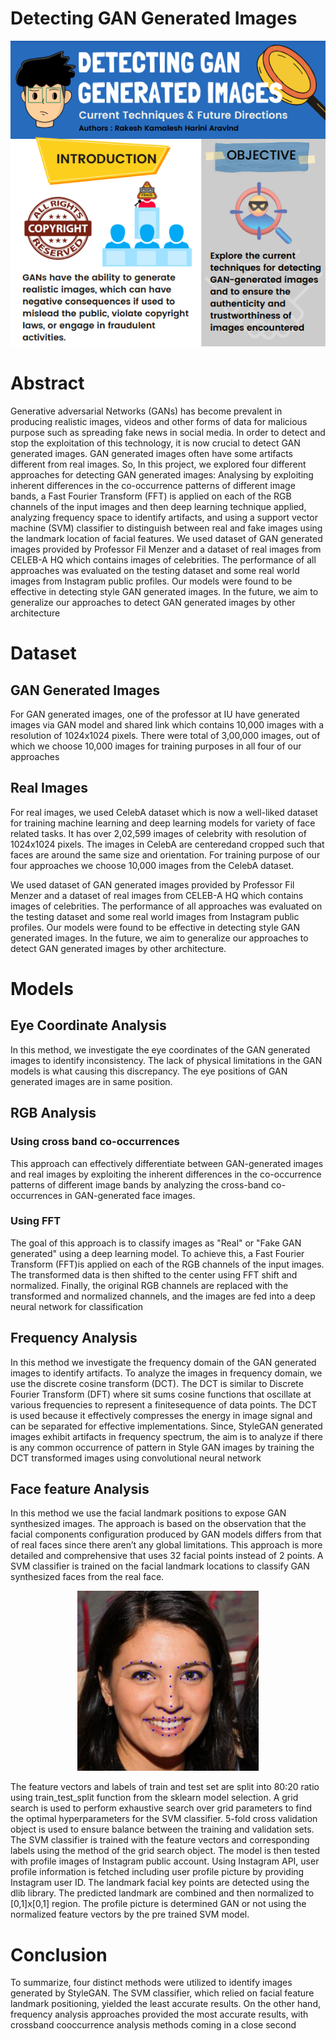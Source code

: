 # Detecting GAN Generated Images
<p align="center">
  <img src="https://github.com/rakesh09111996/Detecting-GAN-generated-Images/blob/b5076a88aa223a68f6e20b5c61791691491460d1/Intro.PNG" alt="Facial Landmark points detected for given image">
</p>

# Abstract
Generative adversarial Networks (GANs) has become  prevalent in producing realistic images, videos and other forms of data for malicious purpose such as spreading fake  news in social media. In order to detect and stop the  exploitation of this technology, it is now crucial to detect  GAN generated images. GAN generated images often have  some artifacts different from real images. So, In this  project, we explored four different approaches for  detecting GAN generated images: Analysing by exploiting  inherent differences in the co-occurrence patterns of  different image bands, a Fast Fourier Transform (FFT) is  applied on each of the RGB channels of the input images  and then deep learning technique applied, analyzing frequency space to identify artifacts, and using a support  vector machine (SVM) classifier to distinguish between real and fake images using the landmark location of facial features. We used dataset of GAN generated images provided by Professor Fil Menzer and a dataset of real images from CELEB-A HQ which contains images of celebrities. The performance of all approaches was evaluated on the testing dataset and some real world images from Instagram public profiles. Our models were found to be effective in detecting style GAN generated images. In the future, we aim to generalize our approaches to detect GAN generated images by other architecture

# Dataset
## GAN Generated Images
For GAN generated images, one of the professor at IU have generated images via GAN model and shared link which contains 10,000 images with a resolution of  1024x1024 pixels. There were total of 3,00,000 images,  out of which we choose 10,000 images for training  purposes in all four of our approaches
## Real Images
For real images, we used CelebA dataset which is now a well-liked dataset for training machine learning and deep learning models for variety of face related tasks. It has over 2,02,599 images of celebrity with resolution of 1024x1024 pixels. The images in CelebA are centeredand cropped such that faces are around the same size and orientation. For training purpose of our four approaches we choose 10,000 images from the CelebA dataset.

We used dataset of GAN generated images provided by Professor Fil Menzer and a dataset of real images from CELEB-A HQ which contains images of celebrities. The performance of all approaches was evaluated on the testing 
dataset and some real world images from Instagram public profiles. Our models were found to be effective in detecting style GAN generated images. In the future, we aim 
to generalize our approaches to detect GAN generated images by other architecture.

# Models
## Eye Coordinate Analysis
In this method, we investigate the eye coordinates of the GAN generated images to identify inconsistency. The lack of physical limitations in the GAN models is what causing this discrepancy. The eye positions of GAN generated images are in same position.
 
## RGB Analysis
### Using cross band co-occurrences 
This approach can effectively differentiate between GAN-generated images and real images by exploiting the inherent differences in the co-occurrence patterns of different image bands by analyzing the cross-band co-occurrences in GAN-generated face images. 
### Using FFT
The goal of this approach is to classify images as "Real" or "Fake GAN generated" using a deep learning model. To achieve this, a Fast Fourier Transform (FFT)is applied on each of the RGB channels of the input images. The transformed data is then shifted to the center using FFT shift and normalized. Finally, the original RGB channels are replaced with the transformed and normalized channels, and the images are fed into a deep neural network for classification

## Frequency Analysis
In this method we investigate the frequency domain of the GAN generated images to identify artifacts. To analyze the images in frequency domain, we use the discrete cosine transform (DCT). The DCT is similar to Discrete Fourier Transform (DFT) where sit sums cosine functions that oscillate at various frequencies to represent a finitesequence of data points. The DCT is used because it effectively compresses the energy in image signal and can be separated for effective implementations. Since, StyleGAN generated images exhibit artifacts in frequency spectrum, the aim is to analyze if there is any common occurrence of pattern in Style GAN images by training the DCT transformed images using convolutional neural network

## Face feature Analysis
In this method we use the facial landmark positions to expose GAN synthesized images. The approach is based on the observation that the facial components configuration produced by GAN models differs from that of real faces since there aren’t any global limitations.  This approach is more detailed and comprehensive that uses 32 facial points instead of 2 points. A SVM classifier is trained on the facial landmark locations to classify GAN synthesized faces from the real face.
<p align="center">
  <img src="https://github.com/rakesh09111996/Detecting-GAN-generated-Images/blob/335fbf187666e3054fa3f366189601e67e5c5349/Facial_landmarks.png" alt="Facial Landmark points detected for given image">
</p>

The feature vectors and labels of train and test set are split into 80:20 ratio using train_test_split function from the sklearn model selection. A grid search is used to perform exhaustive search over grid parameters to find the optimal hyperparameters for the SVM classifier. 5-fold cross validation object is used to ensure balance between the training and validation sets. The SVM classifier is trained with the feature vectors and corresponding labels using the method of the grid search object. The model is then tested with profile images of Instagram public account. Using Instagram API, user profile information is fetched including user profile picture by providing Instagram user ID. The landmark facial key points are detected using the dlib library. The predicted landmark are combined and then normalized to [0,1]x[0,1] region. The profile picture is determined GAN or not using the normalized feature vectors by the pre trained SVM model.

# Conclusion
To summarize, four distinct methods were utilized to identify images generated by StyleGAN. The SVM classifier, which relied on facial feature landmark positioning, yielded the least accurate results. On the other hand, frequency analysis approaches provided the most accurate results, with crossband cooccurrence analysis methods coming in a close second
